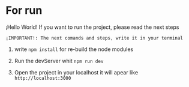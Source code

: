 # For run

¡Hello World! If you want to run the project, please read the next steps

```¡IMPORTANT!: The next comands and steps, write it in your terminal```

1. write ```npm install``` for re-build the node modules

2. Run the devServer whit ```npm run dev```

3. Open the project in your localhost it will apear like ```http://localhost:3000```

